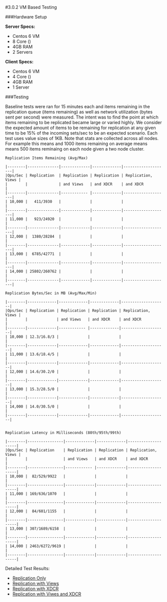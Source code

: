 #3.0.2 VM Based Testing

###Hardware Setup

**Server Specs:**

* Centos 6 VM
* 8 Core ()
* 4GB RAM
* 2 Servers

**Client Specs:**

* Centos 6 VM
* 4 Core ()
* 4GB RAM
* 1 Server

###Testing

Baseline tests were ran for 15 minutes each and items remaining in the replication queue (items remaining) as well as network utilization (bytes sent per second) were measured. The intent was to find the point at which items remaining to be replicated became large or varied highly. We consider the expected amount of items to be remaining for replication at any given time to be 15% of the incoming sets/sec to be an expected scenario. Each test uses value sizes of 1KB. Note that stats are collected across all nodes. For example this means and 1000 items remaining on average means means 500 items reminaing on each node given a two node cluster.

	Replication Items Remaining (Avg/Max)

	|--------|--------------|-------------|-------------|--------------------|
	|Ops/Sec | Replication  | Replication | Replication | Replication, Views |
	|        |              | and Views   | and XDCR    | and XDCR           |
	|--------|--------------|------------ |-------------|--------------------|
	| 10,000 |   411/3930   |             |             |                    |
	|--------|--------------|-------------|-------------|--------------------|
	| 11,000 |   923/24920  |             |             |                    |
	|--------|--------------|-------------|-------------|--------------------|
	| 12,000 |  1380/28284  |             |             |                    |
	|--------|--------------|-------------|-------------|--------------------|
	| 13,000 |  6785/42771  |             |             |                    |
	|--------|--------------|-------------|-------------|--------------------|
	| 14,000 | 25802/260762 |             |             |                    |
	|--------|--------------|-------------|-------------|--------------------|

	Replication Bytes/Sec in MB (Avg/Max/Min)

	|--------|-------------|-------------|-------------|--------------------|
	|Ops/Sec | Replication | Replication | Replication | Replication, Views |
	|        |             | and Views   | and XDCR    | and XDCR           |
	|--------|-------------|------------ |-------------|--------------------|
	| 10,000 | 12.3/16.8/3 |             |             |                    |
	|--------|-------------|-------------|-------------|--------------------|
	| 11,000 | 13.6/18.4/5 |             |             |                    |
	|--------|-------------|-------------|-------------|--------------------|
	| 12,000 | 14.6/30.2/0 |             |             |                    |
	|--------|-------------|-------------|-------------|--------------------|
	| 13,000 | 15.3/28.5/0 |             |             |                    |
	|--------|-------------|-------------|-------------|--------------------|
	| 14,000 | 14.0/30.5/0 |             |             |                    |
	|--------|-------------|-------------|-------------|--------------------|


	Replication Latency in Milliseconds (80th/95th/99th)

	|--------|----------------|-------------|-------------|--------------------|
	|Ops/Sec | Replication    | Replication | Replication | Replication, Views |
	|        |                | and Views   | and XDCR    | and XDCR           |
	|--------|----------------|------------ |-------------|--------------------|
	| 10,000 |  82/529/9922   |             |             |                    |
	|--------|----------------|-------------|-------------|--------------------|
	| 11,000 | 169/636/1070   |             |             |                    |
	|--------|----------------|-------------|-------------|--------------------|
	| 12,000 |  84/601/1155   |             |             |                    |
	|--------|----------------|-------------|-------------|--------------------|
	| 13,000 | 307/1689/6158  |             |             |                    |
	|--------|----------------|-------------|-------------|--------------------|
	| 14,000 | 2463/6272/9619 |             |             |                    |
	|--------|----------------|-------------|-------------|--------------------|

Detailed Test Results:

* [Replication Only](rep-only.md)
* [Replication with Views](rep-views.md)
* [Replication with XDCR](rep-xdcr.md)
* [Replication with Viwes and XDCR](rep-views-xdcr.md)
